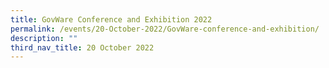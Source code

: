 ```yaml
---
title: GovWare Conference and Exhibition 2022
permalink: /events/20-October-2022/GovWare-conference-and-exhibition/
description: ""
third_nav_title: 20 October 2022
---
```

